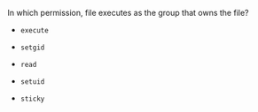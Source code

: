 In which permission, file executes as the group that owns the file?

* `execute`

+ `setgid`

* `read`

* `setuid`

* `sticky`
